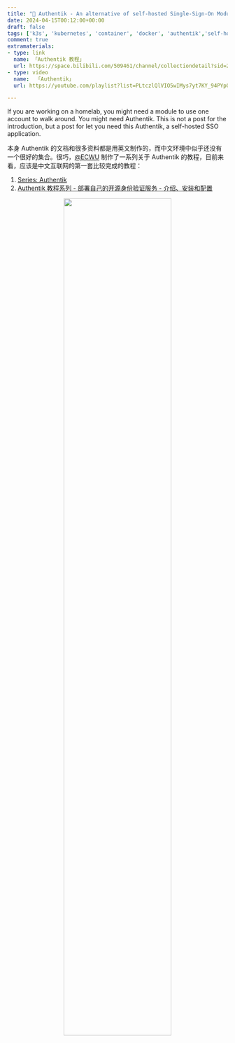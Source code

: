 ```yaml
---
title: "🔐 Authentik - An alternative of self-hosted Single-Sign-On Module That you might Need "
date: 2024-04-15T00:12:00+00:00
draft: false
tags: ['k3s', 'kubernetes', 'container', 'docker', 'authentik','self-hosted']
comment: true
extramaterials:
- type: link
  name: 「Authentik 教程」
  url: https://space.bilibili.com/509461/channel/collectiondetail?sid=2694404
- type: video
  name:  「Authentik」
  url: https://youtube.com/playlist?list=PLtczlQlVIO5wIMys7yt7KY_94PYpOz0_A&si=RPvw6QbhOfSGpGUH

---
```


If you are working on a homelab, you might need a module to use one account to walk around. You might need Authentik. This is not a post for the introduction, but a post for let you need this Authentik, a self-hosted SSO application. 

本身 Authentik 的文档和很多资料都是用英文制作的，而中文环境中似乎还没有一个很好的集合。很巧，[@ECWU](https://ecwuuuuu.com) 制作了一系列关于 Authentik 的教程，目前来看，应该是中文互联网的第一套比较完成的教程：
1. [Series: Authentik](https://ecwuuuuu.com/series/authentik/)
2. [Authentik 教程系列 - 部署自己的开源身份验证服务 - 介绍、安装和配置](https://www.bilibili.com/video/BV1pm41167WK/)

<center>
  <img src="https://32cf906.webp.li/2024/08/ecwu-authentik.png" width=70%>
</center>